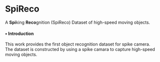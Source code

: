 # SpiReco
A **Spi**king **Reco**gnition (SpiReco) Dataset of high-speed moving objects.


#### __$\bullet$ Introduction__

 
This work provides the first object recognition dataset for spike camera. The dataset is constructed by using a spike camara to capture high-speed moving objects.
